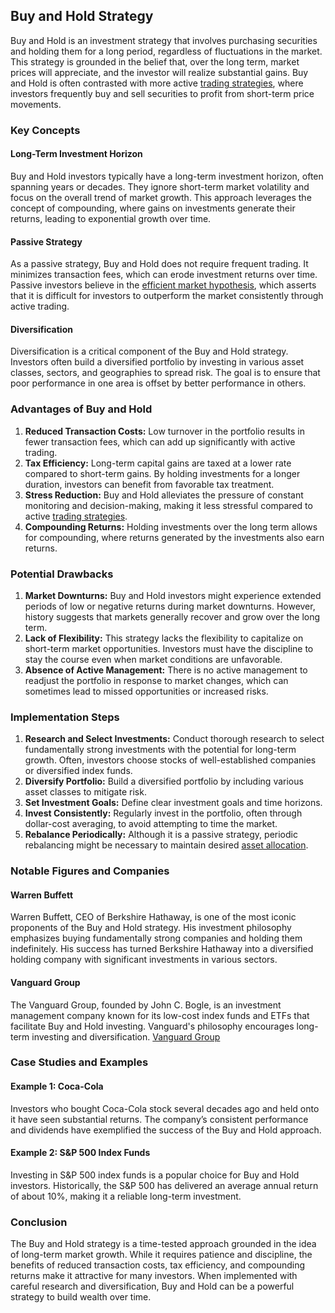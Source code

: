 ## Buy and Hold Strategy

Buy and Hold is an investment strategy that involves purchasing securities and holding them for a long period, regardless of fluctuations in the market. This strategy is grounded in the belief that, over the long term, market prices will appreciate, and the investor will realize substantial gains. Buy and Hold is often contrasted with more active [trading strategies](../t/trading_strategies.md), where investors frequently buy and sell securities to profit from short-term price movements.

### Key Concepts

#### Long-Term Investment Horizon
Buy and Hold investors typically have a long-term investment horizon, often spanning years or decades. They ignore short-term market volatility and focus on the overall trend of market growth. This approach leverages the concept of compounding, where gains on investments generate their returns, leading to exponential growth over time.

#### Passive Strategy
As a passive strategy, Buy and Hold does not require frequent trading. It minimizes transaction fees, which can erode investment returns over time. Passive investors believe in the [efficient market hypothesis](../e/efficient_market_hypothesis.md), which asserts that it is difficult for investors to outperform the market consistently through active trading.

#### Diversification
Diversification is a critical component of the Buy and Hold strategy. Investors often build a diversified portfolio by investing in various asset classes, sectors, and geographies to spread risk. The goal is to ensure that poor performance in one area is offset by better performance in others.

### Advantages of Buy and Hold

1. **Reduced Transaction Costs:** Low turnover in the portfolio results in fewer transaction fees, which can add up significantly with active trading.
2. **Tax Efficiency:** Long-term capital gains are taxed at a lower rate compared to short-term gains. By holding investments for a longer duration, investors can benefit from favorable tax treatment.
3. **Stress Reduction:** Buy and Hold alleviates the pressure of constant monitoring and decision-making, making it less stressful compared to active [trading strategies](../t/trading_strategies.md).
4. **Compounding Returns:** Holding investments over the long term allows for compounding, where returns generated by the investments also earn returns.

### Potential Drawbacks

1. **Market Downturns:** Buy and Hold investors might experience extended periods of low or negative returns during market downturns. However, history suggests that markets generally recover and grow over the long term.
2. **Lack of Flexibility:** This strategy lacks the flexibility to capitalize on short-term market opportunities. Investors must have the discipline to stay the course even when market conditions are unfavorable.
3. **Absence of Active Management:** There is no active management to readjust the portfolio in response to market changes, which can sometimes lead to missed opportunities or increased risks.

### Implementation Steps

1. **Research and Select Investments:** Conduct thorough research to select fundamentally strong investments with the potential for long-term growth. Often, investors choose stocks of well-established companies or diversified index funds.
2. **Diversify Portfolio:** Build a diversified portfolio by including various asset classes to mitigate risk.
3. **Set Investment Goals:** Define clear investment goals and time horizons.
4. **Invest Consistently:** Regularly invest in the portfolio, often through dollar-cost averaging, to avoid attempting to time the market.
5. **Rebalance Periodically:** Although it is a passive strategy, periodic rebalancing might be necessary to maintain desired [asset allocation](../a/asset_allocation.md).

### Notable Figures and Companies

#### Warren Buffett
Warren Buffett, CEO of Berkshire Hathaway, is one of the most iconic proponents of the Buy and Hold strategy. His investment philosophy emphasizes buying fundamentally strong companies and holding them indefinitely. His success has turned Berkshire Hathaway into a diversified holding company with significant investments in various sectors.

#### Vanguard Group
The Vanguard Group, founded by John C. Bogle, is an investment management company known for its low-cost index funds and ETFs that facilitate Buy and Hold investing. Vanguard's philosophy encourages long-term investing and diversification. [Vanguard Group](https://www.vanguard.com)

### Case Studies and Examples

#### Example 1: Coca-Cola
Investors who bought Coca-Cola stock several decades ago and held onto it have seen substantial returns. The company’s consistent performance and dividends have exemplified the success of the Buy and Hold approach.

#### Example 2: S&P 500 Index Funds
Investing in S&P 500 index funds is a popular choice for Buy and Hold investors. Historically, the S&P 500 has delivered an average annual return of about 10%, making it a reliable long-term investment.

### Conclusion

The Buy and Hold strategy is a time-tested approach grounded in the idea of long-term market growth. While it requires patience and discipline, the benefits of reduced transaction costs, tax efficiency, and compounding returns make it attractive for many investors. When implemented with careful research and diversification, Buy and Hold can be a powerful strategy to build wealth over time.